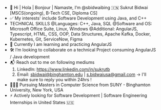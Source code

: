 - 👋 Hi | Hola | Bonjour | Namaste, I’m @sbidwaibing 🇮🇳 Sukrut Bidwai [MSCS(ongoing), B-Tech CSE, Diploma CS]
- ✅ My interests' include Software Development using Java, and C++
- TECHNICAL SKILLS
     @Languages: C++, Java, SQL
     @Software and OS: Microsoft Office Suite, Linux, Windows
     @Additional: AngularJS, Typescript, HTML, CSS, OOP, Data Structures, Apache Kafka, Docker, Kubernetes, Git, ServiceNow, Figma
- 🌱 Currently I am learning and practicing AngularJS 
- 🛠️ I’m looking to collaborate on a technical Project consuming AngularJS / Java development
- 📬 Reach out to me on following mediums
     1. LinkedIn: https://www.linkedin.com/in/sukrutb
     2. Email: sbidwai@binghamton.edu | s.bidwaiusa@gmail.com
        -> I'll make sure to reply you within 24hrs !
- 👨🏻‍🎓 Pursuing Masters in Computer Science from SUNY - Binghamton University, New York, USA
- ⚡️ Actively looking for Software Development | Software Engineering Internships in United States 🇺🇸
